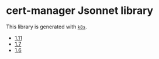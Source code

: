 # cert-manager Jsonnet library

This library is generated with [`k8s`](https://github.com/jsonnet-libs/k8s).

- [1.11](1.11/README.md)
- [1.7](1.7/README.md)
- [1.6](1.6/README.md)

